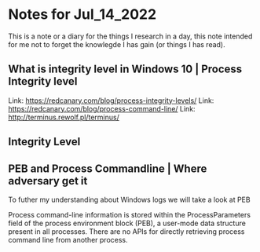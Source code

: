 # Notes for Jul_14_2022

This is a note or a diary for the things I research in a day, this note intended for me not to forget the knowlegde I has gain (or things I has read).

## What is integrity level in Windows 10 | Process Integrity level 

Link: <https://redcanary.com/blog/process-integrity-levels/>
Link: <https://redcanary.com/blog/process-command-line/>
Link: <http://terminus.rewolf.pl/terminus/>

## Integrity Level


## PEB and Process Commandline | Where adversary get it 

To futher my understanding about Windows logs we will take a look at PEB

Process command-line information is stored within the ProcessParameters field of the process environment block (PEB), a user-mode data structure present in all processes. There are no APIs for directly retrieving process command line from another process. 

